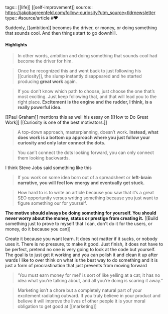 tags:: [[life]] [[self-improvement]]
source:: https://jakobagreenfeld.com/follow-curiosity?utm_source=tldrnewsletter
type:: #source/article #❤️ 

Suddenly, [[ambition]] becomes the driver, or money, or doing something that sounds cool. And then things start to go downhill.

#### Highlights

> In other words, ambition and doing something that sounds cool had become the driver for him.

> Once he recognized this and went back to just following his [[curiosity]], the slump instantly disappeared and he started producing **great work** again.


> If you don’t know which path to choose, just choose the one that’s most exciting. Just keep following that, and that will lead you to the right place. **Excitement is the engine and the rudder, I think, is a really powerful idea.**

[[Paul Graham]] mentions this as well his essay on [[How to Do Great Work]]
[[Curiosity is one of the best motivators.]]


> A top-down approach, masterplanning, doesn’t work.
 **Instead, what does work is a bottom up approach where you just follow your curiosity and only later connect the dots.**



> You can’t connect the dots looking forward, you can only connect them looking backwards.

I think Steve Jobs said something like this


> If you work on some idea born out of a spreadsheet or **left-brain narrative, you will feel low energy and eventually get stuck.**


> How hard to is to write an article because you saw that it’s a great SEO opportunity versus writing something because you just want to figure something our for yourself.

**The motive should always be doing something for yourself. You should never worry about the money, status or prestige from creating it.**
 [[Build something just to prove to myself that I can, don't do it for the users, or money, do it because you can]]

Create it because you want learn. It does not matter if it sucks, or nobody uses it.
There is no pressure, to make it good.
Just finish, it does not have to be perfect, pretend no one is very going to look at the code but yourself.
The goal is to just get it working and you can polish it and clean it up after wards
I like to over think on what is the best way to do something and it is just a form of procrastination that just prevents from moving forward


> ‘You must earn money for me!’ is sort of like yelling at a cat; it has no idea what you’re talking about, and all you’re doing is scaring it away.”


> Marketing isn’t a chore but a completely natural part of your excitement radiating outward.
> If you truly believe in your product and believe it will improve the lives of other people it is your moral obligation to get good at [[marketing]]
